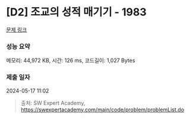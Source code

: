 # [D2] 조교의 성적 매기기 - 1983 

[문제 링크](https://swexpertacademy.com/main/code/problem/problemDetail.do?contestProbId=AV5PwGK6AcIDFAUq) 

### 성능 요약

메모리: 44,972 KB, 시간: 126 ms, 코드길이: 1,027 Bytes

### 제출 일자

2024-05-17 11:02



> 출처: SW Expert Academy, https://swexpertacademy.com/main/code/problem/problemList.do